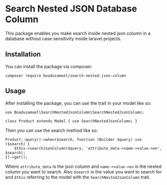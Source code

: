 # Search Nested JSON Database Column

This package enables you make search inside nested json column in a database without case sensitivity inside laravel projects.

## Installation

You can install the package via composer:

```composer require boadusamuel/search-nested-json-column ```

## Usage

After installing the package, you can use the trait in your model like so:

``` 
use Boadusamuel\SearchNestedJsonColumn\SearchNestedJsonColumn; 

class Product extends Model { use SearchNestedJsonColumn; } 
```
Then you can use the search method like so:
```
Product::query()->when($search, function (Builder $query) use ($search) {
    $this->searchJsonColumn($query, 'attribute_data->name->value->en', $search);
})->get();
```
Where `attribute_data` is the json column and `name->value->en` is the nested column you want to search.
Also `$search` is the value you want to search for and `$this` referring to the model with the `SearchNestedJsonColumn` trait.

